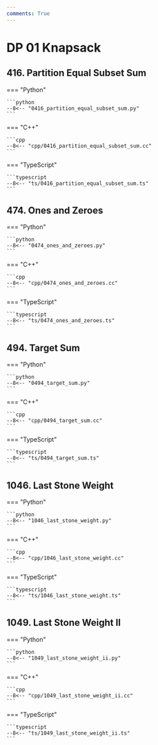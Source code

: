 ```yaml
---
comments: True
---
```


# DP 01 Knapsack

## 416. Partition Equal Subset Sum

=== "Python"

    ```python
    --8<-- "0416_partition_equal_subset_sum.py"
    ```

=== "C++"

    ```cpp
    --8<-- "cpp/0416_partition_equal_subset_sum.cc"
    ```

=== "TypeScript"

    ```typescript
    --8<-- "ts/0416_partition_equal_subset_sum.ts"
    ```

## 474. Ones and Zeroes

=== "Python"

    ```python
    --8<-- "0474_ones_and_zeroes.py"
    ```

=== "C++"

    ```cpp
    --8<-- "cpp/0474_ones_and_zeroes.cc"
    ```

=== "TypeScript"

    ```typescript
    --8<-- "ts/0474_ones_and_zeroes.ts"
    ```

## 494. Target Sum

=== "Python"

    ```python
    --8<-- "0494_target_sum.py"
    ```

=== "C++"

    ```cpp
    --8<-- "cpp/0494_target_sum.cc"
    ```

=== "TypeScript"

    ```typescript
    --8<-- "ts/0494_target_sum.ts"
    ```

## 1046. Last Stone Weight

=== "Python"

    ```python
    --8<-- "1046_last_stone_weight.py"
    ```

=== "C++"

    ```cpp
    --8<-- "cpp/1046_last_stone_weight.cc"
    ```

=== "TypeScript"

    ```typescript
    --8<-- "ts/1046_last_stone_weight.ts"
    ```

## 1049. Last Stone Weight II

=== "Python"

    ```python
    --8<-- "1049_last_stone_weight_ii.py"
    ```

=== "C++"

    ```cpp
    --8<-- "cpp/1049_last_stone_weight_ii.cc"
    ```

=== "TypeScript"

    ```typescript
    --8<-- "ts/1049_last_stone_weight_ii.ts"
    ```
